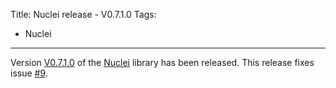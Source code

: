 Title: Nuclei release - V0.7.1.0
Tags:
  - Nuclei
---

Version [V0.7.1.0](https://github.com/pvandervelde/Nuclei/releases/tag/V0.7.1.0) of the
[Nuclei](/projects/nuclei.html) library has been released. This release fixes issue
[#9](https://github.com/pvandervelde/Nuclei/issues/9).
